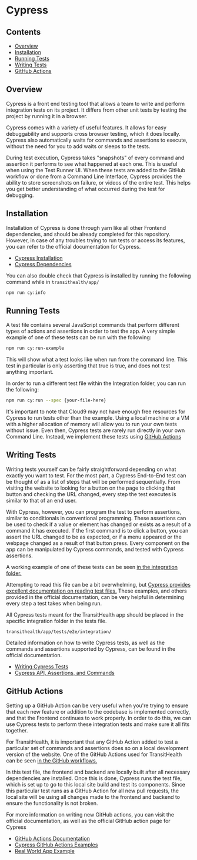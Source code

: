# Cypress

## Contents

- [Overview](#overview)
- [Installation](#installation)
- [Running Tests](#running-tests)
- [Writing Tests](#writing-tests)
- [GitHub Actions](#github-actions)

## Overview

Cypress is a front end testing tool that allows a team to write and perform integration tests on its project. It differs from other unit tests by testing the project by running it in a browser.

Cypress comes with a variety of useful features. It allows for easy debuggability and supports cross browser testing, which it does locally. Cypress also automatically waits for commands and assertions to execute, without the need for you to add waits or sleeps to the tests.

During test execution, Cypress takes "snapshots" of every command and assertion it performs to see what happened at each one. This is useful when using the Test Runner UI. When these tests are added to the GitHub workflow or done from a Command Line Interface, Cypress provides the ability to store screenshots on failure, or videos of the entire test. This helps you get better understanding of what occurred during the test for debugging.

## Installation

Installation of Cypress is done through yarn like all other Frontend dependencies, and should be already completed for this repository. However, in case of any troubles trying to run tests or access its features, you can refer to the official documentation for Cypress.

- [Cypress Installation](https://docs.cypress.io/guides/getting-started/installing-cypress)
- [Cypress Dependencies](https://docs.cypress.io/guides/continuous-integration/introduction#Dependencies)

You can also double check that Cypress is installed by running the following command while in `transithealth/app/`

```bash
npm run cy:info
```

## Running Tests

A test file contains several JavaScript commands that perform different types of actions and assertions in order to test the app. A very simple example of one of these tests can be run with the following:

```bash
npm run cy:run-example
```

This will show what a test looks like when run from the command line. This test in particular is only asserting that true is true, and does not test anything important.

In order to run a different test file within the Integration folder, you can run the following:

```bash
npm run cy:run --spec {your-file-here}
```

It's important to note that Cloud9 may not have enough free resources for Cypress to run tests other than the example. Using a local machine or a VM with a higher allocation of memory will allow you to run your own tests without issue. Even then, Cypress tests are rarely run directly in your own Command Line. Instead, we implement these tests using [GitHub Actions](#github-actions)

## Writing Tests

Writing tests yourself can be fairly straightforward depending on what exactly you want to test. For the most part, a Cypress End-to-End test can be thought of as a list of steps that will be performed sequentially. From visiting the website to looking for a button on the page to clicking that button and checking the URL changed, every step the test executes is similar to that of an end user. 

With Cypress, however, you can program the test to perform assertions, similar to conditionals in conventional programming. These assertions can be used to check if a value or element has changed or exists as a result of a command it has executed. If the first command is to click a button, you can assert the URL changed to be as expected, or if a menu appeared or the webpage changed as a result of that button press. Every component on the app can be manipulated by Cypress commands, and tested with Cypress assertions. 

A working example of one of these tests can be seen [in the integration folder.](../../app/tests/e2e/integration/timeline_test.js)

Attempting to read this file can be a bit overwhelming, but [Cypress provides excellent documentation on reading test files.](https://docs.cypress.io/guides/core-concepts/introduction-to-cypress)
These examples, and others provided in the official documentation, can be very helpful in determining every step a test takes when being run.

All Cypress tests meant for the TransitHealth app should be placed in the specific integration folder in the tests file.

`transithealth/app/tests/e2e/integration/`

Detailed information on how to write Cypress tests, as well as the commands and assertions supported by Cypress, can be found in the official documentation.

- [Writing Cypress Tests](https://docs.cypress.io/guides/getting-started/writing-your-first-test)
- [Cypress API, Assertions, and Commands](https://docs.cypress.io/api/table-of-contents)


## GitHub Actions

Setting up a GitHub Action can be very useful when you're trying to ensure that each new feature or addition to the codebase is implemented correctly, and that the Frontend continues to work properly. In order to do this, we can use Cypress tests to perform these integration tests and make sure it all fits together.

For TransitHealth, it is important that any GitHub Action added to test a particular set of commands and assertions does so on a local development version of the website. One of the GitHub Actions used for TransitHealth can be seen [in the GitHub workflows.](../../.github/workflows/cypress.yaml)

In this test file, the frontend and backend are locally built after all necessary dependencies are installed. Once this is done, Cypress runs the test file, which is set up to go to this local site build and test its components. Since this particular test runs as a GitHub Action for all new pull requests, the local site will be using all changes made to the frontend and backend to ensure the functionality is not broken.

For more information on writing new GitHub actions, you can visit the official documentation, as well as the official GitHub action page for Cypress

- [GitHub Actions Documentation](https://docs.cypress.io/guides/continuous-integration/github-actions)
- [Cypress GitHub Actions Examples](https://github.com/cypress-io/github-action#basic)
- [Real World App Example](https://github.com/cypress-io/cypress-realworld-app/blob/develop/.github/workflows/main.yml)